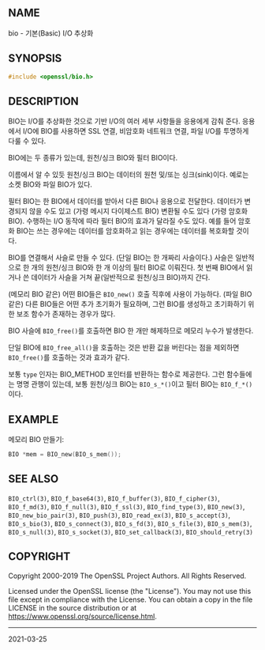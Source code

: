 ## NAME

bio - 기본(Basic) I/O 추상화

## SYNOPSIS

```c
#include <openssl/bio.h>
```

## DESCRIPTION

BIO는 I/O를 추상화한 것으로 기반 I/O의 여러 세부 사항들을 응용에게 감춰 준다. 응용에서 I/O에 BIO를 사용하면 SSL 연결, 비암호화 네트워크 연결, 파일 I/O를 투명하게 다룰 수 있다.

BIO에는 두 종류가 있는데, 원천/싱크 BIO와 필터 BIO이다.

이름에서 알 수 있듯 원천/싱크 BIO는 데이터의 원천 및/또는 싱크(sink)이다. 예로는 소켓 BIO와 파일 BIO가 있다.

필터 BIO는 한 BIO에서 데이터를 받아서 다른 BIO나 응용으로 전달한다. 데이터가 변경되지 않을 수도 있고 (가령 메시지 다이제스트 BIO) 변환될 수도 있다 (가령 암호화 BIO). 수행하는 I/O 동작에 따라 필터 BIO의 효과가 달라질 수도 있다. 예를 들어 암호화 BIO는 쓰는 경우에는 데이터를 암호화하고 읽는 경우에는 데이터를 복호화할 것이다.

BIO를 연결해서 사슬로 만들 수 있다. (단일 BIO는 한 개짜리 사슬이다.) 사슬은 일반적으로 한 개의 원천/싱크 BIO와 한 개 이상의 필터 BIO로 이뤄진다. 첫 번째 BIO에서 읽거나 쓴 데이터가 사슬을 거쳐 끝(일반적으로 원천/싱크 BIO)까지 간다.

(메모리 BIO 같은) 어떤 BIO들은 `BIO_new()` 호출 직후에 사용이 가능하다. (파일 BIO 같은) 다른 BIO들은 어떤 추가 초기화가 필요하며, 그런 BIO를 생성하고 초기화하기 위한 보조 함수가 존재하는 경우가 많다.

BIO 사슬에 `BIO_free()`를 호출하면 BIO 한 개만 해제하므로 메모리 누수가 발생한다.

단일 BIO에 `BIO_free_all()`을 호출하는 것은 반환 값을 버린다는 점을 제외하면 `BIO_free()`를 호출하는 것과 효과가 같다.

보통 `type` 인자는 BIO_METHOD 포인터를 반환하는 함수로 제공한다. 그런 함수들에는 명명 관행이 있는데, 보통 원천/싱크 BIO는 `BIO_s_*()`이고 필터 BIO는 `BIO_f_*()`이다.

## EXAMPLE

메모리 BIO 만들기:

```c
BIO *mem = BIO_new(BIO_s_mem());
```

## SEE ALSO

`BIO_ctrl(3)`, `BIO_f_base64(3)`, `BIO_f_buffer(3)`, `BIO_f_cipher(3)`, `BIO_f_md(3)`, `BIO_f_null(3)`, `BIO_f_ssl(3)`, `BIO_find_type(3)`, `BIO_new(3)`, `BIO_new_bio_pair(3)`, `BIO_push(3)`, `BIO_read_ex(3)`, `BIO_s_accept(3)`, `BIO_s_bio(3)`, `BIO_s_connect(3)`, `BIO_s_fd(3)`, `BIO_s_file(3)`, `BIO_s_mem(3)`, `BIO_s_null(3)`, `BIO_s_socket(3)`, `BIO_set_callback(3)`, `BIO_should_retry(3)`

## COPYRIGHT

Copyright 2000-2019 The OpenSSL Project Authors. All Rights Reserved.

Licensed under the OpenSSL license (the "License").  You may not use this file except in compliance with the License.  You can obtain a copy in the file LICENSE in the source distribution or at <https://www.openssl.org/source/license.html>.

----

2021-03-25
